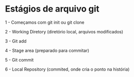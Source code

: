 # Estágios de arquivo git

1 - Começamos com git init ou git clone

2 - Working Diretory (diretório local, arquivos modificados)

3 - Git add

4 - Stage area (preparado para commitar)

5 - Git commit

6 - Local Repository (commited, onde cria o ponto na história)